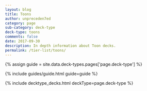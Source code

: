 ```yaml
---
layout: blog
title: Toons
author: unpreceden7ed
category: page
sub-category: deck-type
deck-type: toons
comments: false
date: 2017-09-30
description: In depth information about Toon decks.
permalink: /tier-list/toons/
---
```


{% assign guide = site.data.deck-types.pages['page.deck-type'] %}

{% include guides/guide.html guide=guide %}

{% include decktype_decks.html deckType=page.deck-type %}

